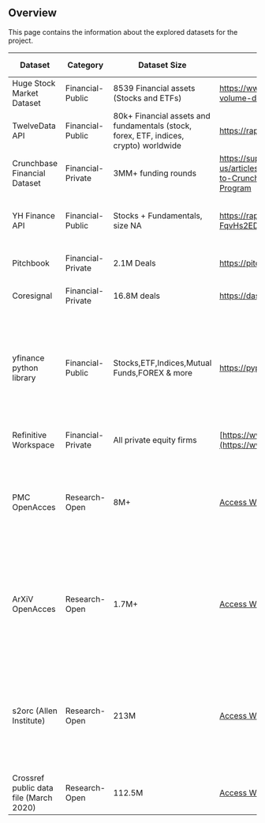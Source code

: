 ## Overview 
This page contains the information about the explored datasets for the project.

| Dataset  | Category | Dataset Size | URL | Dynamic/Static| Attributes | Access Details | Restrictions | Additional Notes |
| ------------- | ------------- | ------------- | ------------- | ------------- | ------------- | ------------- | ------------- | ------------- | 
| Huge Stock Market Dataset | Financial-Public | 8539 Financial assets (Stocks and ETFs) |  https://www.kaggle.com/datasets/borismarjanovic/price-volume-data-for-all-us-stocks-etfs |  Static  |  Date, Open, High, Low, Close, Volume, OpenInt |  Open-Free |  Only till 2017 |  - |
| TwelveData API | Financial-Public | 80k+ Financial assets and fundamentals (stock, forex, ETF, indices, crypto) worldwide | https://rapidapi.com/twelvedata/api/twelve-data1 | Dynamic | datetime, open, high, low, close, volume | Open-Freemium | 800 calls/day free | 79200 calls/day @ $29/mo, 350ms latency |
| Crunchbase Financial Dataset | Financial-Private | 3MM+ funding rounds | https://support.crunchbase.com/hc/en-us/articles/360041692693-How-to-Request-Access-to-Crunchbase-s-Academic-Research-Access-Program | Static | NA | Closed-Access Requested | - | - |
| YH Finance API | Financial-Public | Stocks + Fundamentals, size NA | https://rapidapi.com/belchiorarkad-FqvHs2EDOtP/api/yh-finance-complete/pricing | Dynamic | datetime, open, high, low, close, adjClose, volume | Open-Freemium | 100 calls/day free | 60000/month @ $29/mo, 300ms latency, no rate limiting* |
| Pitchbook | Financial-Private | 2.1M Deals | https://pitchbook.com/data | Dynamic | NA | Closed-Access Requested | Expensive (as per some quotes, $8k+) | - | 
| Coresignal | Financial-Private | 16.8M deals | https://dashboard.coresignal.com/pricing | Dynamic | Name, Last funding date, Last funding type, Last funding raised, Acquisition price | Closed-Freemium | 200 rows free | Expensive, $0.2/row |
| yfinance python library | Financial-Public | Stocks,ETF,Indices,Mutual Funds,FOREX & more | https://pypi.org/project/yfinance/ | Dynamic | Ndatetime, open, high, low, close, adjClose, volume,Operational data,Ownership,Fundamental Data(Finance Statement,Dividends etc.) | Open | No Restrictions(Cons-Unofficial Library) | Made 7,000 API calls to retrieve and saved data from January 2000 to September 10, 2023, using a ticker list sourced from Kaggle |
| Refinitive Workspace | Financial-Private | All private equity firms | [https://www.refinitiv.com/en](https://www.refinitiv.com/en) | Dynamic | Firm Type,Sector,No. of Deals,Fund Stage,Fund Range & lot more | Closed(Access via MSU) | Allows export upto 100000 rows at a time | Abundant amount of Data   |
| PMC OpenAcces | Research-Open | 8M+ | [Access Website](https://www.ncbi.nlm.nih.gov/pmc/tools/textmining/) | Dynamic (updated daily) | Key,ETag,Article Citation,AccessionID,Last Updated,PMID,License,Retracted | Open-Free | Articles with Copyrights are not available | Biomedicine and health fields, and life sciences, behavioral sciences, chemical sciences, and bioengineering | 
| ArXiV OpenAcces | Research-Open | 1.7M+ | [Access Website](https://info.arxiv.org/help/bulk_data/index.html) | Dynamic (updated weekly) | authors, version, comments, titles, authors, journal-ref, abstract, categories | Open-Free | Subset of the Entire Dataset | Citations in Computer Science, Physics, Economics, Bulk Metadat download available using OAI-PMH (updated daily) | 
| s2orc (Allen Institute) | Research-Open | 213M | [Access Website](https://www.semanticscholar.org/product/api/tutorial)  [Different APi EndPoints](https://www.semanticscholar.org/product/api/tutorial)| Dynamic (updated daily) | authors, version, comments, titles, authors, journal-ref, abstract, context, intent, SPecter and SciTLDR (short summaries of papers) | Open-Free | Entire Dataset | Citations in Computer Science, GeoScience, NeuroScience and biomedical, Bulk data download requires API Key | 
| Crossref public data file (March 2020) | Research-Open | 112.5M | [Access Website](https://academictorrents.com/details/0c6c3fbfdc13f0169b561d29354ea8b188eb9d63)| Static |authors, publication date,title, volume, page numbers, DOI's, license information, abstract summary, funding information | Open-Free | Till March 2020 | -
